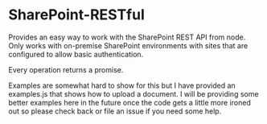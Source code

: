 SharePoint-RESTful
==================

Provides an easy way to work with the SharePoint REST API from node. Only works with on-premise SharePoint environments with sites that are configured to allow basic authentication. 

Every operation returns a promise.

Examples are somewhat hard to show for this but I have provided an examples.js that shows how to upload a document. I will be providing some better examples here in the future once the code gets a little more ironed out so please check back or file an issue if you need some help. 



